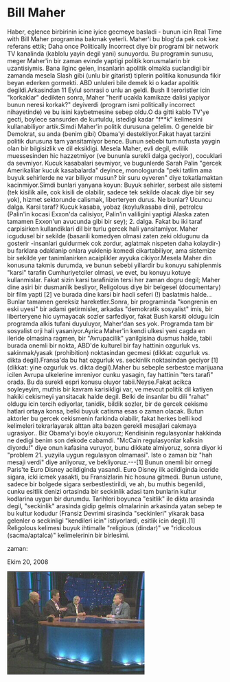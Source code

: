 # Bill Maher
Haber, eglence birbirinin icine iyice gecmeye basladi - bunun icin Real Time with Bill Maher  programina bakmak yeterli. Maher'i bu blog'da pek cok kez referans ettik; Daha once Politically Incorrect diye bir programi bir network TV kanalinda (kablolu yayin degil yani) sunuyordu. Bu programin sunusu, meger Maher'in bir zaman evinde yaptigi politik konusmalarin bir uzantisiymis. Bana ilginc gelen, insanlarin apolitik olmakla suclandigi bir zamanda mesela Slash gibi (unlu bir gitarist) tiplerin politika konusunda fikir beyan ederken gormekti. ABD unluleri bile demek ki o kadar apolitik degildi.Arkasindan 11 Eylul sonrasi o unlu an geldi. Bush II teroristler icin "korkaklar" dedikten sonra, Maher "herif ucakla kamikaze dalisi yapiyor bunun neresi korkak?" deyiverdi (program ismi politically incorrect nihayetinde) ve bu isini kaybetmesine sebep oldu.O da gitti kablo TV'ye gecti, boylece sansurden de kurtuldu, istedigi kadar "f**k" kelimesini kullanabiliyor artik.Simdi Maher'in politik durusuna gelelim. O genelde bir Demokrat, su anda (benim gibi) Obama'yi destekliyor.Fakat hayat tarzini politik durusuna tam yansitamiyor bence. Bunun sebebi tum nufusta yaygin olan bir bilgisizlik ve dil eksikligi. Mesela Maher, evli degil, evlilik muessesinden hic hazzetmiyor (ve bununla surekli dalga geciyor), cocuklari da sevmiyor. Kucuk kasabalari sevmiyor, ve bugunlerde Sarah Palin "gercek Amerikalilar kucuk kasabalarda" deyince, monologunda "peki tatlim ama buyuk sehirlerde ne var biliyor musun? bir suru oyveren" diye tokatlamaktan kacinmiyor.Simdi bunlari yanyana koyun: Buyuk sehirler, serbest aile sistemi (tek kisilik aile, cok kisili de olabilir, sadece tek sekilde olacak diye bir sey yok), hizmet sektorunde calismak, liberteryen durus. Ne bunlar? Ucuncu dalga. Karsi taraf? Kucuk kasaba, yobaz (koylu/kasaba dini), petrolcu (Palin'in kocasi Exxon'da calisiyor, Palin'in valiligini yaptigi Alaska zaten tamamen Exxon'un avucunda gibi bir sey); 2. dalga. Fakat bu iki taraf carpisirken kullandiklari dil  bir turlu gercek hali yansitamiyor. Maher icgudusel bir sekilde (basarili komedyen olmasi zaten zeki oldugunu da gosterir -insanlari guldurmek cok zordur, aglatmak nispeten daha kolaydir-) bu farklara odaklanip onlara yuklenip komedi cikartabiliyor, ama sistemize bir sekilde yer tanimlanirken acaiplikler ayyuka cikiyor.Mesela Maher din konusuna takmis durumda, ve bunun sebebi yillardir bu konuyu sahiplenmis "karsi" tarafin Cumhuriyetciler olmasi, ve evet, bu konuyu kotuye kullanmislar. Fakat sizin karsi tarafinizin tersi her zaman dogru degil; Maher dine asiri bir dusmanlik besliyor, Religolous diye bir belgesel (documentary) bir film yapti [2] ve burada dine karsi bir hacli seferi (!) baslatmis halde...  Bunlar tamamen gereksiz hareketler.Sonra, bir programinda "kongrenin en eski uyesi" bir adami getirmisler, arkadas "demokratik sosyalist" imis, bir liberteryene hic uymayacak sozler sarfediyor, fakat Bush karsiti oldugu icin programda alkis tufani duyuluyor, Maher'dan ses yok. Programda tam bir sosyalist orji hali yasaniyor.Ayrica Maher'in kendi ulkesi yeni cagda en ileride olmasina ragmen, bir "Avrupacilik" yanilgisina dusmus halde, tabii burada onemli bir nokta, ABD'de kulturel bir fay hattinin ozgurluk vs. sakinmak/yasak (prohibition) noktasindan gecmesi (dikkat: ozgurluk vs. dikta degil).Fransa'da bu hat ozgurluk vs. seckinlik noktasindan geciyor [1] (dikkat: yine ozgurluk vs. dikta degil).Maher bu sebeple serbestce marijuana icilen Avrupa ulkelerine imreniyor cunku yasagin, fay hattinin "ters tarafi" orada. Bu da surekli espri konusu oluyor tabii.Neyse.Fakat acikca soyleyeyim, muthis bir kavram karisikligi var, ve mevcut politik dil katiyen hakiki cekismeyi yansitacak halde degil. Belki de insanlar bu dili "rahat" oldugu icin tercih ediyorlar, tanidik, bildik sozler, bir de gercek cekisme hatlari ortaya konsa, belki buyuk catisma esas o zaman olacak. Butun aktorler bu gercek cekismenin farkinda olabilir, fakat herkes belli kod kelimeleri  tekrarlayarak alttan alta bazen gerekli mesajlari cakmaya ugrasiyor.. Biz Obama'yi boyle okuyoruz; Kendisinin regulasyonlar hakkinda ne dedigi benim son dekode cabamdi. "McCain regulasyonlar kalksin diyordu!" diye onun kafasina vuruyor, bunu dikkate almiyoruz, sonra diyor ki "problem 21. yuzyila uygun regulasyon olmamasi". Iste o zaman biz "hah mesaji verdi" diye anliyoruz, ve bekliyoruz.---[1] Bunun onemli bir ornegi Paris'te Euro Disney acildiginda yasandi. Euro Disney ilk acildiginda iceride sigara, icki icmek yasakti, bu Fransizlarin hic hosuna gitmedi. Bunun ustune, sadece bir bolgede sigara serbestlestirildi, ve ah, bu muthis begenildi, cunku esitlik denizi ortasinda bir seckinlik adasi tam bunlarin kultur kodlarina uygun bir durumdu. Tarihleri boyunca "esitlik" ile dikta arasinda degil, "seckinlik" arasinda gidip gelmis olmalarinin arkasinda yatan sebep te bu kultur kodudur (Fransiz Devrimi sirasinda "seckinleri" yikarak basa gelenler o seckinligi "kendileri icin" istiyorlardi, esitlik icin degil).[1] Religolous kelimesi buyuk ihtimalle "religious (dindar)" ve "ridicolous (sacma/aptalca)" kelimelerinin bir birlesimi.







zaman:

Ekim 20, 2008










![](RealTimePanel030207.jpg)
